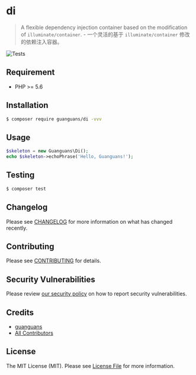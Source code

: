 # di

> A flexible dependency injection container based on the modification of `illuminate/container`. - 一个灵活的基于 `illuminate/container` 修改的依赖注入容器。

![Tests](https://github.com/guanguans/di/workflows/Tests/badge.svg)

## Requirement

* PHP >= 5.6

## Installation

``` bash
$ composer require guanguans/di -vvv
```

## Usage

``` php
$skeleton = new Guanguans\Di();
echo $skeleton->echoPhrase('Hello, Guanguans!');
```

## Testing

``` bash
$ composer test
```

## Changelog

Please see [CHANGELOG](CHANGELOG.md) for more information on what has changed recently.

## Contributing

Please see [CONTRIBUTING](.github/CONTRIBUTING.md) for details.

## Security Vulnerabilities

Please review [our security policy](../../security/policy) on how to report security vulnerabilities.

## Credits

- [guanguans](https://github.com/guanguans)
- [All Contributors](../../contributors)

## License

The MIT License (MIT). Please see [License File](LICENSE.md) for more information.
